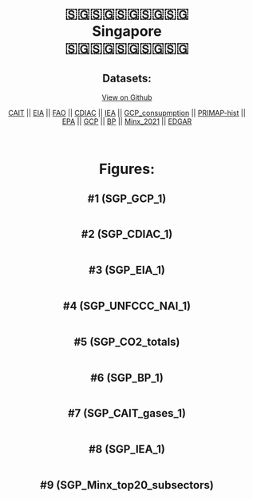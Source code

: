 
<center>
<h1 align="center">
🇸🇬🇸🇬🇸🇬🇸🇬🇸🇬
<br>
Singapore
<br>
🇸🇬🇸🇬🇸🇬🇸🇬🇸🇬
</h1>
<h2>Datasets:</h2>
<p><a href="https://github.com/dquintani/GreenhouseData/tree/master/country_data/SGP_Singapore/data">View on Github</a>
<br></p><p><a href="data/SGP_CAIT.csv">CAIT</a> || <a href="data/SGP_EIA.csv">EIA</a> || <a href="data/SGP_FAO.csv">FAO</a> || <a href="data/SGP_CDIAC.csv">CDIAC</a> || <a href="data/SGP_IEA.csv">IEA</a> || <a href="data/SGP_GCP_consupmption.csv">GCP_consupmption</a> || <a href="data/SGP_PRIMAP-hist.csv">PRIMAP-hist</a> || <a href="data/SGP_EPA.csv">EPA</a> || <a href="data/SGP_GCP.csv">GCP</a> || <a href="data/SGP_BP.csv">BP</a> || <a href="data/SGP_Minx_2021.csv">Minx_2021</a> || <a href="data/SGP_EDGAR.csv">EDGAR</a></p><p><br></p>
<h1>Figures:</h1><h2>#1 (SGP_GCP_1)</h2>
<p><img alt="" src="figures/SGP_GCP_1.png" /></p><h2>#2 (SGP_CDIAC_1)</h2>
<p><img alt="" src="figures/SGP_CDIAC_1.png" /></p><h2>#3 (SGP_EIA_1)</h2>
<p><img alt="" src="figures/SGP_EIA_1.png" /></p><h2>#4 (SGP_UNFCCC_NAI_1)</h2>
<p><img alt="" src="figures/SGP_UNFCCC_NAI_1.png" /></p><h2>#5 (SGP_CO2_totals)</h2>
<p><img alt="" src="figures/SGP_CO2_totals.png" /></p><h2>#6 (SGP_BP_1)</h2>
<p><img alt="" src="figures/SGP_BP_1.png" /></p><h2>#7 (SGP_CAIT_gases_1)</h2>
<p><img alt="" src="figures/SGP_CAIT_gases_1.png" /></p><h2>#8 (SGP_IEA_1)</h2>
<p><img alt="" src="figures/SGP_IEA_1.png" /></p><h2>#9 (SGP_Minx_top20_subsectors)</h2>
<p><img alt="" src="figures/SGP_Minx_top20_subsectors.png" /></p>